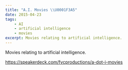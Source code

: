 ```yaml
---
title: "A.I. Movies \\U0001F3A5"
date: 2015-04-23
tags:
    - AI
    - artificial intelligence
    - movies
excerpt: Movies relating to artificial intelligence.
---
```


Movies relating to artificial intelligence.

https://speakerdeck.com/fvcproductions/a-dot-i-movies
